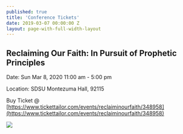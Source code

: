 ```yaml
---
published: true
title: 'Conference Tickets'
date: 2019-03-07 00:00:00 Z
layout: page-with-full-width-layout
---
```


## Reclaiming Our Faith: In Pursuit of Prophetic Principles

Date: Sun Mar 8, 2020 11:00 am - 5:00 pm 

Location: SDSU Montezuma Hall, 92115 

Buy Ticket @ [https://www.tickettailor.com/events/reclaiminourfaith/348958](https://www.tickettailor.com/events/reclaiminourfaith/348958)

![]({{site.baseurl}}/media/Reclaiming%20Our%20Faith.jpg)
